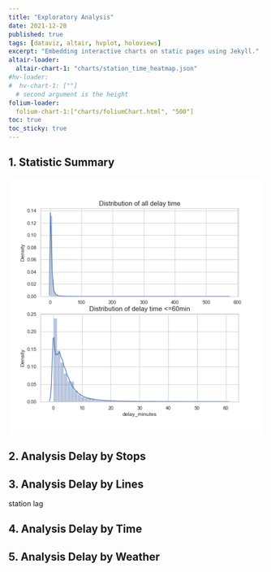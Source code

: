 ```yaml
---
title: "Exploratory Analysis"
date: 2021-12-20
published: true
tags: [dataviz, altair, hvplot, holoviews]
excerpt: "Embedding interactive charts on static pages using Jekyll."
altair-loader:
  altair-chart-1: "charts/station_time_heatmap.json"
#hv-loader:
#  hv-chart-1: [""]
  # second argument is the height
folium-loader:
  folium-chart-1:["charts/foliumChart.html", "500"]
toc: true
toc_sticky: true
---
```



## 1. Statistic Summary 
![delay_distribution](https://raw.githubusercontent.com/penelope0318/Amtrak_Train_Delay/master/assets/images/delay_distribution.png)

## 2. Analysis Delay by Stops 
<div id="folium-chart-1"></div>


## 3. Analysis Delay by Lines

station lag 

## 4. Analysis Delay by Time 

<div id="altair-chart-1"></div>

## 5. Analysis Delay by Weather


